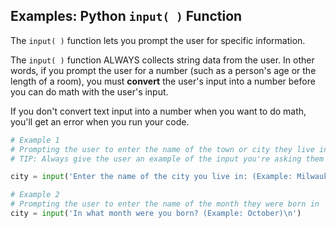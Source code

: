 ## Examples: Python `input( )` Function

The `input( )` function lets you prompt the user for specific information.

The `input( )` function ALWAYS collects string data from the user.  In other words, if you prompt the user for a number (such as a person's age or the length of a room), you must **convert** the user's input into a number before you can do math with the user's input.

If you don't convert text input into a number when you want to do math, you'll get an error when you run your code.

```python
# Example 1
# Prompting the user to enter the name of the town or city they live in
# TIP: Always give the user an example of the input you're asking them for

city = input('Enter the name of the city you live in: (Example: Milwaukee)\n')

# Example 2
# Prompting the user to enter the name of the month they were born in
city = input('In what month were you born? (Example: October)\n')
```

